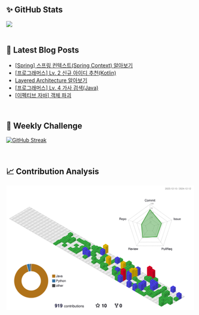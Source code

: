 ## ✨ GitHub Stats
<div>
	<img src="https://github-readme-stats.vercel.app/api?username=rowing0328&count_private=true"/>
</div>

<br/>

<!-- START_CUSTOM_SECTION -->
## 📕 Latest Blog Posts

- [[Spring] 스프링 컨텍스트(Spring Context) 알아보기](https://dev-rowing.tistory.com/6)
- [[프로그래머스] Lv. 2 신규 아이디 추천(Kotlin)](https://dev-rowing.tistory.com/5)
- [Layered Architecture 알아보기](https://dev-rowing.tistory.com/4)
- [[프로그래머스] Lv. 4 가사 검색(Java)](https://dev-rowing.tistory.com/3)
- [[이펙티브 자바] 객체 파괴](https://dev-rowing.tistory.com/2)

<!-- END_CUSTOM_SECTION -->

<br/>

## 🏃 Weekly Challenge
[![GitHub Streak](https://streak-stats.demolab.com?user=rowing0328&theme=dark&mode=weekly)](https://git.io/streak-stats)

<br/>

## 📈 Contribution Analysis
![gitblock version](profile-3d-contrib/profile-gitblock.svg)
